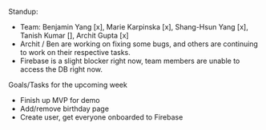 Standup:
- Team: Benjamin Yang [x], Marie Karpinska [x], Shang-Hsun Yang [x], Tanish Kumar [], Archit Gupta [x]
- Archit / Ben are working on fixing some bugs, and others are continuing to work on their respective tasks. 
- Firebase is a slight blocker right now, team members are unable to access the DB right now.

Goals/Tasks for the upcoming week
- Finish up MVP for demo
- Add/remove birthday page
- Create user, get everyone onboarded to Firebase
